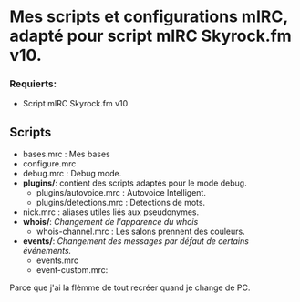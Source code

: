 # Mes scripts et configurations mIRC, adapté pour script mIRC Skyrock.fm v10.

### Requierts:
- Script mIRC Skyrock.fm v10

## Scripts
- bases.mrc : Mes bases
- configure.mrc
- debug.mrc : Debug mode.
- **plugins/**: contient des scripts adaptés pour le mode debug.
    - plugins/autovoice.mrc : Autovoice Intelligent.
    - plugins/detections.mrc : Detections de mots.
- nick.mrc : aliases utiles liés aux pseudonymes.
- **whois/**: *Changement de l'apparence du whois*
    - whois-channel.mrc : Les salons prennent des couleurs.
- **events/**: *Changement des messages par défaut de certains événements.*
    - events.mrc
    - event-custom.mrc:

Parce que j'ai la flèmme de tout recréer quand je change de PC.